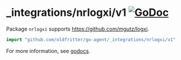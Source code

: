 # _integrations/nrlogxi/v1 [![GoDoc](https://godoc.org/github.com/oldfritter/go-agent/_integrations/nrlogxi/v1?status.svg)](https://godoc.org/github.com/oldfritter/go-agent/_integrations/nrlogxi/v1)

Package `nrlogxi` supports https://github.com/mgutz/logxi.

```go
import "github.com/oldfritter/go-agent/_integrations/nrlogxi/v1"
```

For more information, see
[godocs](https://godoc.org/github.com/oldfritter/go-agent/_integrations/nrlogxi/v1).
